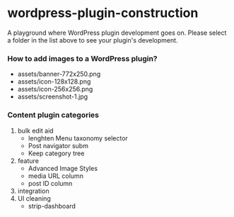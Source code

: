 wordpress-plugin-construction
=============================

A playground where WordPress plugin development goes on.
Please select a folder in the list above to see your plugin's development.

### How to add images to a WordPress plugin?

- assets/banner-772x250.png
- assets/icon-128x128.png
- assets/icon-256x256.png
- assets/screenshot-1.jpg

### Content plugin categories

1. bulk edit aid
    + lenghten Menu taxonomy selector
    + Post navigator subm
    + Keep category tree
1. feature
    + Advanced Image Styles
    + media URL column
    + post ID column
1. integration
1. UI cleaning
    + strip-dashboard
